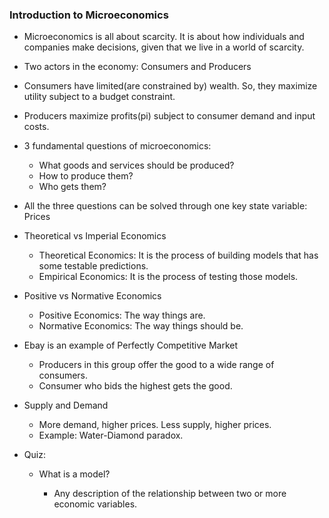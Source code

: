 ### Introduction to Microeconomics

- Microeconomics is all about scarcity. It is about how individuals and companies make decisions, given that we live in a world of scarcity.
- Two actors in the economy:  Consumers and Producers
- Consumers have limited(are constrained by) wealth. So, they maximize utility subject to a budget constraint.
- Producers maximize profits(pi) subject to consumer demand and input costs.
- 3 fundamental questions of microeconomics:
    - What goods and services should be produced?
    - How to produce them?
    - Who gets them?
- All the three questions can be solved through one key state variable: Prices
- Theoretical vs Imperial Economics

    - Theoretical Economics: It is the process of building models that has some testable predictions.
    - Empirical Economics:    It is the process of testing those models.
- Positive vs Normative Economics

    - Positive Economics:       The way things are.
    - Normative Economics:   The way things should be.
- Ebay is an example of Perfectly Competitive Market

    - Producers in this group offer the good to a wide range of consumers.
    - Consumer who bids the highest gets the good.
- Supply and Demand

    - More demand, higher prices. Less supply, higher prices.
    - Example: Water-Diamond paradox.
- Quiz:

    - What is a model?

        - Any description of the relationship between two or more economic variables.
